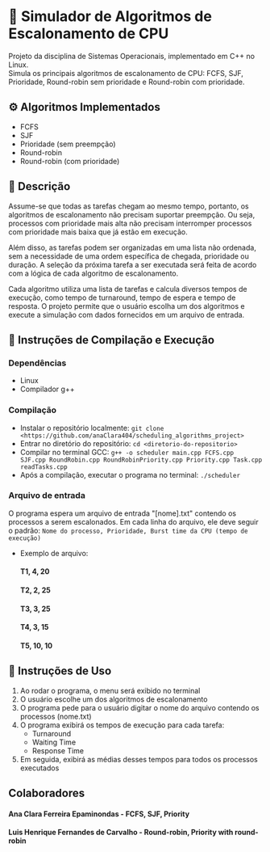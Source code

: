 # 🔲 Simulador de Algoritmos de Escalonamento de CPU

Projeto da disciplina de Sistemas Operacionais, implementado em C++ no Linux.  
Simula os principais algoritmos de escalonamento de CPU: FCFS, SJF, Prioridade, Round-robin sem prioridade e Round-robin com prioridade.

## ⚙️ Algoritmos Implementados
- FCFS
- SJF
- Prioridade (sem preempção)
- Round-robin
- Round-robin (com prioridade)

## 💬 Descrição
Assume-se que todas as tarefas chegam ao mesmo tempo, portanto, os algoritmos de escalonamento não precisam suportar preempção. Ou seja, processos com prioridade mais alta não precisam interromper processos com prioridade mais baixa que já estão em execução.

Além disso, as tarefas podem ser organizadas em uma lista não ordenada, sem a necessidade de uma ordem específica de chegada, prioridade ou duração. A seleção da próxima tarefa a ser executada será feita de acordo com a lógica de cada algoritmo de escalonamento.

Cada algoritmo utiliza uma lista de tarefas e calcula diversos tempos de execução, como tempo de turnaround, tempo de espera e tempo de resposta. O projeto permite que o usuário escolha um dos algoritmos e execute a simulação com dados fornecidos em um arquivo de entrada.

## 📂 Instruções de Compilação e Execução
### Dependências
- Linux
- Compilador g++
  
### Compilação
- Instalar o repositório localmente: ``git clone <https://github.com/anaClara404/scheduling_algorithms_project>``
- Entrar no diretório do repositório: ``cd <diretorio-do-repositorio>``
- Compilar no terminal GCC: ``g++ -o scheduler main.cpp FCFS.cpp SJF.cpp RoundRobin.cpp RoundRobinPriority.cpp Priority.cpp Task.cpp readTasks.cpp``
- Após a compilação, executar o programa no terminal: ``./scheduler``

### Arquivo de entrada
O programa espera um arquivo de entrada "[nome].txt" contendo os processos a serem escalonados. Em cada linha do arquivo, ele deve seguir o padrão:
``Nome do processo, Prioridade, Burst time da CPU (tempo de execução)``
- Exemplo de arquivo:
  #### T1, 4, 20
  #### T2, 2, 25
  #### T3, 3, 25
  #### T4, 3, 15
  #### T5, 10, 10

## 💾 Instruções de Uso
1. Ao rodar o programa, o menu será exibido no terminal
2. O usuário escolhe um dos algoritmos de escalonamento
3. O programa pede para o usuário digitar o nome do arquivo contendo os processos (nome.txt)
4. O programa exibirá os tempos de execução para cada tarefa:
   - Turnaround
   - Waiting Time
   - Response Time
5. Em seguida, exibirá as médias desses tempos para todos os processos executados

## Colaboradores
#### Ana Clara Ferreira Epaminondas - FCFS, SJF, Priority
#### Luis Henrique Fernandes de Carvalho - Round-robin, Priority with round-robin
